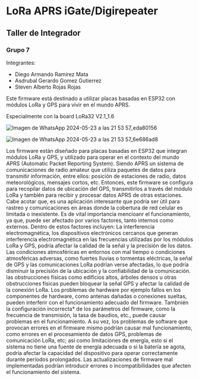 # LoRa APRS iGate/Digirepeater
## Taller de Integrador
### Grupo 7
Integrantes: 
- Diego Armando Ramirez Mata
- Asdrubal Gerardo Gomez Gutierrez
- Steven Alberto Rojas Rojas


Este firmware está destinado a utilizar placas basadas en ESP32 con módulos LoRa y GPS para vivir en el mundo APRS. 

Especialmente con la board LoRa32 V2.1_1.6

![Imagen de WhatsApp 2024-05-23 a las 21 53 57_eda80156](https://github.com/dLimerencia/LoRa_APRS_iGate_Grupo-7-/assets/100336056/b8e55b53-82b9-466e-8b92-5f86487f4edf)   

![Imagen de WhatsApp 2024-05-23 a las 21 53 57_6e686ad8](https://github.com/dLimerencia/LoRa_APRS_iGate_Grupo-7-/assets/100336056/37c93c65-3e42-42c0-9243-eb4c41651bc5)


Los firmware están diseñado para placas basadas en ESP32 que integran módulos LoRa y GPS, y utilizado para operar en el contexto del mundo APRS (Automatic Packet Reporting System). Siendo APRS un sistema de comunicaciones de radio amateur que utiliza paquetes de datos para transmitir información, entre ellos: posición de estaciones de radio, datos meteorológicos, mensajes cortos, etc. Entonces, este firmware se configura para recopilar datos de ubicación del GPS, transmitirlos a través del módulo LoRa y también para recibir y procesar datos APRS de otras estaciones. Cabe acotar que, es una aplicación interesante que podría ser útil para rastreo y comunicaciones en áreas donde la cobertura de red celular es limitada o inexistente.
Es de vital importancia mencioanr el funcionamiento, ya que, puede ser afectado por varios factores, tanto internos como externos. Dentro de estos factores incluyen: La interferencia electromagnética, los dispositivos electrónicos cercanos que generan interferencia electromagnética en las frecuencias utilizadas por los módulos LoRa y GPS, podría afectar la calidad de la señal y la precisión de los datos. Las condiciones atmosféricas en entornos con mal tiempo o condiciones atmosféricas adversas, como fuertes lluvias o tormentas eléctricas, la señal de GPS y las comunicaciones LoRa podrían verse afectadas, lo que podría disminuir la precisión de la ubicación y la confiabilidad de la comunicación. las obstrucciones físicas como  edificios altos, árboles densos u otras obstrucciones físicas pueden bloquear la señal GPS y afectar la calidad de la conexión LoRa. Los problemas de hardware por ejemplo fallos en los componentes de hardware, como antenas dañadas o conexiones sueltas, pueden interferir con el funcionamiento adecuado del firmware. Tambnién la configuración incorrecta* de los parámetros del firmware, como la frecuencia de transmisión, la tasa de baudios, etc., puede causar problemas en el funcionamiento. A su vez, los problemas de software que provocan errores en el firmware mismo podrían causar mal funcionamiento, como errores en el procesamiento de datos GPS, problemas de comunicación LoRa, etc; así como limitaciones de energía, esto si el sistema no tiene una fuente de energía adecuada o si la batería se agota, podría afectar la capacidad del dispositivo para operar correctamente durante períodos prolongados. Las actualizaciones de firmware mal implementadas podrían introducir errores o incompatibilidades que afecten el funcionamiento del sistema.
